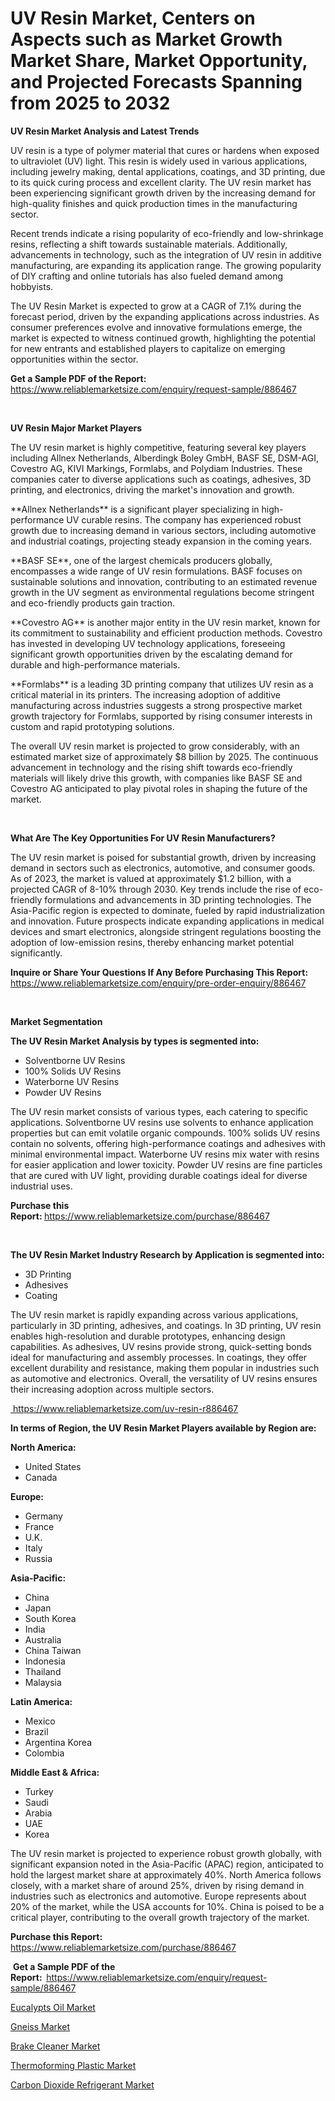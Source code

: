 <p><h1>UV Resin Market, Centers on Aspects such as Market Growth Market Share, Market Opportunity, and Projected Forecasts Spanning from 2025 to 2032</h1></p><p><strong>UV Resin Market Analysis and Latest Trends</strong></p>
<p><p>UV resin is a type of polymer material that cures or hardens when exposed to ultraviolet (UV) light. This resin is widely used in various applications, including jewelry making, dental applications, coatings, and 3D printing, due to its quick curing process and excellent clarity. The UV resin market has been experiencing significant growth driven by the increasing demand for high-quality finishes and quick production times in the manufacturing sector.</p><p>Recent trends indicate a rising popularity of eco-friendly and low-shrinkage resins, reflecting a shift towards sustainable materials. Additionally, advancements in technology, such as the integration of UV resin in additive manufacturing, are expanding its application range. The growing popularity of DIY crafting and online tutorials has also fueled demand among hobbyists.</p><p>The UV Resin Market is expected to grow at a CAGR of 7.1% during the forecast period, driven by the expanding applications across industries. As consumer preferences evolve and innovative formulations emerge, the market is expected to witness continued growth, highlighting the potential for new entrants and established players to capitalize on emerging opportunities within the sector.</p></p>
<p><strong>Get a Sample PDF of the Report:&nbsp;</strong> <a href="https://www.reliablemarketsize.com/enquiry/request-sample/886467?utm_campaign=1885&utm_medium=2&utm_source=Github&utm_content=ia&utm_term=31032025&utm_id=uv-resin">https://www.reliablemarketsize.com/enquiry/request-sample/886467</a></p>
<p>&nbsp;</p>
<p><strong>UV Resin Major Market Players</strong></p>
<p><p>The UV resin market is highly competitive, featuring several key players including Allnex Netherlands, Alberdingk Boley GmbH, BASF SE, DSM-AGI, Covestro AG, KIVI Markings, Formlabs, and Polydiam Industries. These companies cater to diverse applications such as coatings, adhesives, 3D printing, and electronics, driving the market's innovation and growth.</p><p>**Allnex Netherlands** is a significant player specializing in high-performance UV curable resins. The company has experienced robust growth due to increasing demand in various sectors, including automotive and industrial coatings, projecting steady expansion in the coming years.</p><p>**BASF SE**, one of the largest chemicals producers globally, encompasses a wide range of UV resin formulations. BASF focuses on sustainable solutions and innovation, contributing to an estimated revenue growth in the UV segment as environmental regulations become stringent and eco-friendly products gain traction.</p><p>**Covestro AG** is another major entity in the UV resin market, known for its commitment to sustainability and efficient production methods. Covestro has invested in developing UV technology applications, foreseeing significant growth opportunities driven by the escalating demand for durable and high-performance materials.</p><p>**Formlabs** is a leading 3D printing company that utilizes UV resin as a critical material in its printers. The increasing adoption of additive manufacturing across industries suggests a strong prospective market growth trajectory for Formlabs, supported by rising consumer interests in custom and rapid prototyping solutions.</p><p>The overall UV resin market is projected to grow considerably, with an estimated market size of approximately $8 billion by 2025. The continuous advancement in technology and the rising shift towards eco-friendly materials will likely drive this growth, with companies like BASF SE and Covestro AG anticipated to play pivotal roles in shaping the future of the market.</p></p>
<p>&nbsp;</p>
<p><strong>What Are The Key Opportunities For UV Resin Manufacturers?</strong></p>
<p><p>The UV resin market is poised for substantial growth, driven by increasing demand in sectors such as electronics, automotive, and consumer goods. As of 2023, the market is valued at approximately $1.2 billion, with a projected CAGR of 8-10% through 2030. Key trends include the rise of eco-friendly formulations and advancements in 3D printing technologies. The Asia-Pacific region is expected to dominate, fueled by rapid industrialization and innovation. Future prospects indicate expanding applications in medical devices and smart electronics, alongside stringent regulations boosting the adoption of low-emission resins, thereby enhancing market potential significantly.</p></p>
<p><strong>Inquire or Share Your Questions If Any Before Purchasing This Report:</strong> <a href="https://www.reliablemarketsize.com/enquiry/pre-order-enquiry/886467?utm_campaign=1885&utm_medium=2&utm_source=Github&utm_content=ia&utm_term=31032025&utm_id=uv-resin">https://www.reliablemarketsize.com/enquiry/pre-order-enquiry/886467</a></p>
<p>&nbsp;</p>
<p><strong>Market Segmentation</strong></p>
<p><strong>The UV Resin Market Analysis by types is segmented into:</strong></p>
<p><ul><li>Solventborne UV Resins</li><li>100% Solids UV Resins</li><li>Waterborne UV Resins</li><li>Powder UV Resins</li></ul></p>
<p><p>The UV resin market consists of various types, each catering to specific applications. Solventborne UV resins use solvents to enhance application properties but can emit volatile organic compounds. 100% solids UV resins contain no solvents, offering high-performance coatings and adhesives with minimal environmental impact. Waterborne UV resins mix water with resins for easier application and lower toxicity. Powder UV resins are fine particles that are cured with UV light, providing durable coatings ideal for diverse industrial uses.</p></p>
<p><strong>Purchase this Report:&nbsp;</strong><a href="https://www.reliablemarketsize.com/purchase/886467?utm_campaign=1885&utm_medium=2&utm_source=Github&utm_content=ia&utm_term=31032025&utm_id=uv-resin">https://www.reliablemarketsize.com/purchase/886467</a></p>
<p>&nbsp;</p>
<p><strong>The UV Resin Market Industry Research by Application is segmented into:</strong></p>
<p><ul><li>3D Printing</li><li>Adhesives</li><li>Coating</li></ul></p>
<p><p>The UV resin market is rapidly expanding across various applications, particularly in 3D printing, adhesives, and coatings. In 3D printing, UV resin enables high-resolution and durable prototypes, enhancing design capabilities. As adhesives, UV resins provide strong, quick-setting bonds ideal for manufacturing and assembly processes. In coatings, they offer excellent durability and resistance, making them popular in industries such as automotive and electronics. Overall, the versatility of UV resins ensures their increasing adoption across multiple sectors.</p></p>
<p><a href="https://www.reliablemarketsize.com/uv-resin-r886467?utm_campaign=1885&utm_medium=2&utm_source=Github&utm_content=ia&utm_term=31032025&utm_id=uv-resin">&nbsp;https://www.reliablemarketsize.com/uv-resin-r886467</a></p>
<p><strong>In terms of Region, the UV Resin Market Players available by Region are:</strong></p>
<p>
    <p> <strong> North America: </strong>
        <ul>
            <li>United States</li>
            <li>Canada</li>
        </ul>
        </p> 
    <p> <strong> Europe: </strong>
        <ul>
            <li>Germany</li>
            <li>France</li>
            <li>U.K.</li>
            <li>Italy</li>
            <li>Russia</li>
        </ul>
        </p> 
    <p> <strong> Asia-Pacific: </strong>
        <ul>
            <li>China</li>
            <li>Japan</li>
            <li>South Korea</li>
            <li>India</li>
            <li>Australia</li>
            <li>China Taiwan</li>
            <li>Indonesia</li>
            <li>Thailand</li>
            <li>Malaysia</li>
        </ul>
        </p> 
    <p> <strong> Latin America: </strong>
        <ul>
            <li>Mexico</li>
            <li>Brazil</li>
            <li>Argentina Korea</li>
            <li>Colombia</li>
        </ul>
        </p> 
    <p> <strong> Middle East & Africa: </strong>
        <ul>
            <li>Turkey</li>
            <li>Saudi</li>
            <li>Arabia</li>
            <li>UAE</li>
            <li>Korea</li>
        </ul>
    </p>
    </p>
<p><p>The UV resin market is projected to experience robust growth globally, with significant expansion noted in the Asia-Pacific (APAC) region, anticipated to hold the largest market share at approximately 40%. North America follows closely, with a market share of around 25%, driven by rising demand in industries such as electronics and automotive. Europe represents about 20% of the market, while the USA accounts for 10%. China is poised to be a critical player, contributing to the overall growth trajectory of the market.</p></p>
<p><strong>Purchase this Report: </strong><a href="https://www.reliablemarketsize.com/purchase/886467?utm_campaign=1885&utm_medium=2&utm_source=Github&utm_content=ia&utm_term=31032025&utm_id=uv-resin">https://www.reliablemarketsize.com/purchase/886467</a></p>
<p>&nbsp;<strong>Get a Sample PDF of the Report:&nbsp;&nbsp;</strong><a href="https://www.reliablemarketsize.com/enquiry/request-sample/886467?utm_campaign=1885&utm_medium=2&utm_source=Github&utm_content=ia&utm_term=31032025&utm_id=uv-resin">https://www.reliablemarketsize.com/enquiry/request-sample/886467</a></p>
<p><strong></strong></p>
<p><p><a href="https://github.com/roffefaith6l/Market-Research-Report-List-1/blob/main/eucalypts-oil-market.md?utm_campaign=1885&utm_medium=2&utm_source=Github&utm_content=ia&utm_term=31032025&utm_id=uv-resin">Eucalypts Oil Market</a></p><p><a href="https://github.com/suzorfazlikb/Market-Research-Report-List-1/blob/main/gneiss-market.md?utm_campaign=1885&utm_medium=2&utm_source=Github&utm_content=ia&utm_term=31032025&utm_id=uv-resin">Gneiss Market</a></p><p><a href="https://github.com/erkidrhoy/Market-Research-Report-List-1/blob/main/brake-cleaner-market.md?utm_campaign=1885&utm_medium=2&utm_source=Github&utm_content=ia&utm_term=31032025&utm_id=uv-resin">Brake Cleaner Market</a></p><p><a href="https://github.com/semenbobbaxu/Market-Research-Report-List-1/blob/main/thermoforming-plastic-market.md?utm_campaign=1885&utm_medium=2&utm_source=Github&utm_content=ia&utm_term=31032025&utm_id=uv-resin">Thermoforming Plastic Market</a></p><p><a href="https://github.com/irisadoranrx/Market-Research-Report-List-1/blob/main/carbon-dioxide-refrigerant-market.md?utm_campaign=1885&utm_medium=2&utm_source=Github&utm_content=ia&utm_term=31032025&utm_id=uv-resin">Carbon Dioxide Refrigerant Market</a></p></p>